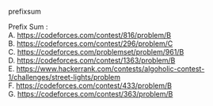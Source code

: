 prefixsum <br>

Prefix Sum :<br>
A.  https://codeforces.com/contest/816/problem/B  <br>
B.  https://codeforces.com/contest/296/problem/C  <br>
C.  https://codeforces.com/problemset/problem/961/B <br>
D.  https://codeforces.com/contest/1363/problem/B <br>
E.  https://www.hackerrank.com/contests/algoholic-contest-1/challenges/street-lights/problem  <br>
F.  https://codeforces.com/contest/433/problem/B  <br>
G.  https://codeforces.com/contest/363/problem/B  <br>
